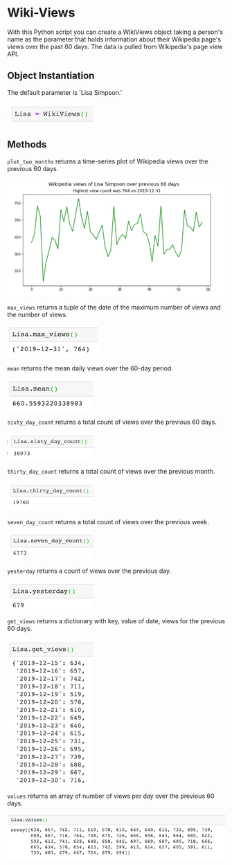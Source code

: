 # Wiki-Views
With this Python script you can create a WikiViews object taking a person's name as the parameter that holds information about their Wikipedia page's views over the past 60 days. The data is pulled from Wikipedia's page view API.

## Object Instantiation
The default parameter is 'Lisa Simpson.' 

![instantiation](images/Lisa_instantiate.png)

## Methods
`plot_two_months` returns a time-series plot of Wikipedia views over the previous 60 days.

![plot](images/Lisa_graph.png)

`max_views` returns a tuple of the date of the maximum number of views and the number of views.

![max](images/Lisa_max.png)


`mean` returns the mean daily views over the 60-day period.

![mean](images/Lisa_mean.png)

`sixty_day_count` returns a total count of views over the previous 60 days.

![60 days](images/Lisa_sixty_days.png)

`thirty_day_count` returns a total count of views over the previous month.

![30 days](images/Lisa_30_days.png)

`seven_day_count` returns a total count of views over the previous week.

![7 days](images/Lisa_seven_days.png)

`yesterday` returns a count of views over the previous day.

![1 day](images/Lisa_yesterday.png)

`get_views` returns a dictionary with key, value of date, views for the previous 60 days. 

![views dictionary](images/Lisa_get_views.png)

`values` returns an array of number of views per day over the previous 60 days.

![values](images/Lisa_values.png)
